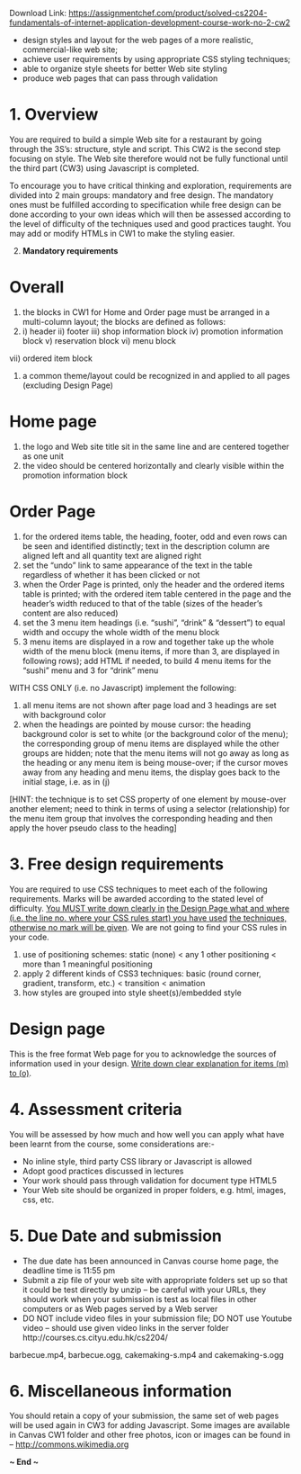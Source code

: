 Download Link: https://assignmentchef.com/product/solved-cs2204-fundamentals-of-internet-application-development-course-work-no-2-cw2
<br>
<ul>

 <li>design styles and layout for the web pages of a more realistic, commercial-like web site;</li>

 <li>achieve user requirements by using appropriate CSS styling techniques;</li>

 <li>able to organize style sheets for better Web site styling</li>

 <li>produce web pages that can pass through validation</li>

</ul>




<h1>1.       Overview</h1>




You are required to build a simple Web site for a restaurant by going through the 3S’s: structure, style and script. This CW2 is the second step focusing on style. The Web site therefore would not be fully functional until the third part (CW3) using Javascript is completed.




To encourage you to have critical thinking and exploration, requirements are divided into 2 main groups: mandatory and free design. The mandatory ones must be fulfilled according to specification while free design can be done according to your own ideas which will then be assessed according to the level of difficulty of the techniques used and good practices taught. You may add or modify HTMLs in CW1 to make the styling easier.




<ol start="2">

 <li><strong> Mandatory requirements </strong></li>

</ol>

<strong> </strong>

<h1>Overall</h1>

<strong> </strong>

<ol>

 <li>the blocks in CW1 for Home and Order page must be arranged in a multi-column layout; the blocks are defined as follows:</li>

 <li>i) header ii) footer iii) shop information block iv) promotion information block v) reservation block vi) menu block</li>

</ol>

vii) ordered item block




<ol>

 <li>a common theme/layout could be recognized in and applied to all pages (excluding Design Page)</li>

</ol>

<strong> </strong>

<h1>Home page</h1>




<ol>

 <li>the logo and Web site title sit in the same line and are centered together as one unit</li>

 <li>the video should be centered horizontally and clearly visible within the promotion information block</li>

</ol>




<h1>Order Page</h1>

<ol>

 <li>for the ordered items table, the heading, footer, odd and even rows can be seen and identified distinctly; text in the description column are aligned left and all quantity text are aligned right</li>

 <li>set the “undo” link to same appearance of the text in the table regardless of whether it has been clicked or not</li>

 <li>when the Order Page is printed, only the header and the ordered items table is printed; with the ordered item table centered in the page and the header’s width reduced to that of the table (sizes of the header’s content are also reduced)</li>

 <li>set the 3 menu item headings (i.e. “sushi”, “drink” &amp; “dessert”) to equal width and occupy the whole width of the menu block</li>

 <li>3 menu items are displayed in a row and together take up the whole width of the menu block (menu items, if more than 3, are displayed in following rows); add HTML if needed, to build 4 menu items for the “sushi” menu and 3 for “drink” menu</li>

</ol>




WITH CSS ONLY (i.e. no Javascript) implement the following:




<ol>

 <li>all menu items are not shown after page load and 3 headings are set with background color</li>

 <li>when the headings are pointed by mouse cursor: the heading background color is set to white (or the background color of the menu); the corresponding group of menu items are displayed while the other groups are hidden; note that the menu items will not go away as long as the heading or any menu item is being mouse-over; if the cursor moves away from any heading and menu items, the display goes back to the initial stage, i.e. as in (j)</li>

</ol>




[HINT: the technique is to set CSS property of one element by mouse-over another element; need to think in terms of using a selector (relationship) for the menu item group that involves the corresponding heading and then apply the hover pseudo class to the heading]




<strong> </strong>

<strong> </strong>




<h1>3.      Free design requirements</h1>

<strong> </strong>

You are required to use CSS techniques to meet each of the following requirements. Marks will be awarded according to the stated level of difficulty. <u>You MUST write down clearly in</u> <u>the Design Page what and where (i.e. the line no. where your CSS rules start) you have used</u> <u>the techniques, otherwise no mark will be given</u>. We are not going to find your CSS rules in your code.

<strong> </strong>

<ol>

 <li>use of positioning schemes: static (none) &lt; any 1 other positioning &lt; more than 1 meaningful positioning</li>

 <li>apply 2 different kinds of CSS3 techniques: basic (round corner, gradient, transform, etc.) &lt; transition &lt; animation</li>

 <li>how styles are grouped into style sheet(s)/embedded style</li>

</ol>




<h1>Design page</h1>

<strong> </strong>

This is the free format Web page for you to acknowledge the sources of information used in your design. <u>Write down clear explanation for items (m) to (o)</u>.




<h1>4.       Assessment criteria</h1>




You will be assessed by how much and how well you can apply what have been learnt from the course, some considerations are:-




<ul>

 <li>No inline style, third party CSS library or Javascript is allowed</li>

 <li>Adopt good practices discussed in lectures</li>

 <li>Your work should pass through validation for document type HTML5</li>

 <li>Your Web site should be organized in proper folders, e.g. html, images, css, etc.</li>

</ul>




<h1>5.      Due Date and submission</h1>

<strong> </strong>

<ul>

 <li>The due date has been announced in Canvas course home page, the deadline time is 11:55 pm</li>

 <li>Submit a zip file of your web site with appropriate folders set up so that it could be test directly by unzip – be careful with your URLs, they should work when your submission is test as local files in other computers or as Web pages served by a Web server</li>

 <li>DO NOT include video files in your submission file; DO NOT use Youtube video – should use            given    video   links     in         the       server folder http://courses.cs.cityu.edu.hk/cs2204/</li>

</ul>




barbecue.mp4, barbecue.ogg, cakemaking-s.mp4 and cakemaking-s.ogg




<h1>6.      Miscellaneous information</h1>

<strong> </strong>

You should retain a copy of your submission, the same set of web pages will be used again in CW3 for adding Javascript. Some images are available in Canvas CW1 folder and other free photos, icon or images can be found in – <u>http://commons.wikimedia.org</u>




<strong>~ End ~ </strong>